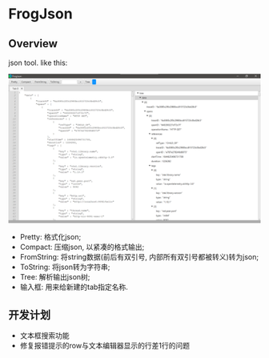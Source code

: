 # FrogJson

## Overview

json tool. like this:

![image](docs/img/example.png)

* Pretty: 格式化json;
* Compact: 压缩json, 以紧凑的格式输出;
* FromString: 将string数据(前后有双引号, 内部所有双引号都被转义)转为json;
* ToString: 将json转为字符串;
* Tree: 解析输出json树;
* 输入框: 用来给新建的tab指定名称.

## 开发计划

* 文本框搜索功能
* 修复报错提示的row与文本编辑器显示的行差1行的问题